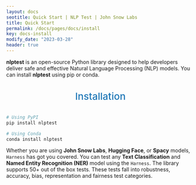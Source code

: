 ```yaml
---
layout: docs
seotitle: Quick Start | NLP Test | John Snow Labs
title: Quick Start
permalink: /docs/pages/docs/install
key: docs-install
modify_date: "2023-03-28"
header: true
---
```


<div class="main-docs" markdown="1"><div class="h3-box" markdown="1">

**nlptest** is an open-source Python library designed to help developers deliver safe and effective Natural Language Processing (NLP) models.
You can install **nlptest** using pip or conda.

<div class="heading" id="installation"> Installation </div>

```python 
# Using PyPI
pip install nlptest

# Using Conda
conda install nlptest
```

Whether you are using **John Snow Labs**, **Hugging Face**, or **Spacy** models, ``Harness`` has got you covered. You can test any **Text Classification** and **Named Entity Recognition (NER)** model using the ``Harness``. The library supports 50+ out of the box tests. These tests fall into robustness, accuracy, bias, representation and fairness test categories.


<style>
  .heading {
    text-align: center;
    font-size: 26px;
    font-weight: 500;
    padding-top: 20px;
    padding-bottom: 20px;
  }

  #installation {
    color: #1E77B7;
  }
  
  #one-liners {
    color: #1E77B7;
  }
  

</div></div>